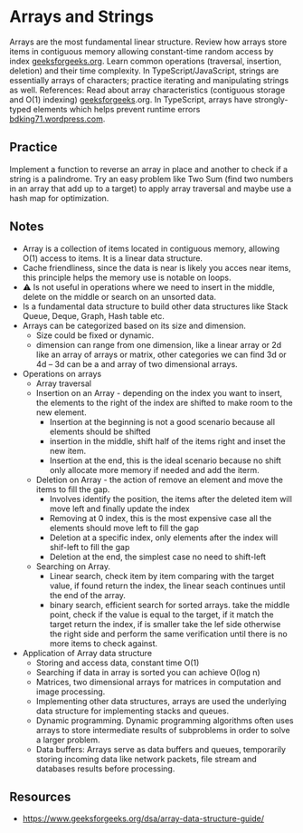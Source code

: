 # Arrays and Strings

Arrays are the most fundamental linear structure. Review how arrays store items in contiguous memory allowing constant-time random access by index
[geeksforgeeks.org](https://www.geeksforgeeks.org/dsa/array-data-structure-guide/). Learn common operations (traversal, insertion, deletion) and their time complexity. In TypeScript/JavaScript, strings are essentially arrays of characters; practice iterating and manipulating strings as well. References: Read about array characteristics (contiguous storage and O(1) indexing) [geeksforgeeks](https://www.geeksforgeeks.org/dsa/array-data-structure-guide/).org. In TypeScript, arrays have strongly-typed elements which helps prevent runtime errors [bdking71.wordpress.com](https://bdking71.wordpress.com/2025/01/13/mastering-data-structures-and-algorithms-with-typescript/#:~:text=implementing%20these%20structures%20is%20not,A).

## Practice

Implement a function to reverse an array in place and another to check if a string is a palindrome. Try an easy problem like Two Sum (find two numbers in an array that add up to a target) to apply array traversal and maybe use a hash map for optimization.

## Notes

-   Array is a collection of items located in contiguous memory, allowing O(1) access to items. It is a linear data structure.
-   Cache friendliness, since the data is near is likely you acces near items, this principle helps the memory use is notable on loops.
-   ⚠️ Is not useful in operations where we need to insert in the middle, delete on the middle or search on an unsorted data.
-   Is a fundamental data structure to build other data structures like Stack Queue, Deque, Graph, Hash table etc.
-   Arrays can be categorized based on its size and dimension.
    -   Size could be fixed or dynamic.
    -   dimension can range from one dimension, like a linear array or 2d like an array of arrays or matrix, other categories we can find 3d or 4d – 3d can be a and array of two dimensional arrays.
-   Operations on arrays
    -   Array traversal
    -   Insertion on an Array - depending on the index you want to insert, the elements to the right of the index are shifted to make room to the new element.
        -   Insertion at the beginning is not a good scenario because all elements should be shifted
        -   insertion in the middle, shift half of the items right and inset the new item.
        -   Insertion at the end, this is the ideal scenario because no shift only allocate more memory if needed and add the iterm.
    -   Deletion on Array - the action of remove an element and move the items to fill the gap.
        -   Involves identify the position, the items after the deleted item will move left and finally update the index
        -   Removing at 0 index, this is the most expensive case all the elements should move left to fill the gap
        -   Deletion at a specific index, only elements after the index will shif-left to fill the gap
        -   Deletion at the end, the simplest case no need to shift-left
    -   Searching on Array.
        -   Linear search, check item by item comparing with the target value, if found return the index, the linear seach continues until the end of the array.
        -   binary search, efficient search for sorted arrays. take the middle point, check if the value is equal to the target, if it match the target return the index, if is smaller take the lef side otherwise the right side and perform the same verification until there is no more items to check against.
-   Application of Array data structure
    -   Storing and access data, constant time O(1)
    -   Searching if data in array is sorted you can achieve O(log n)
    -   Matrices, two dimensional arrays for matrices in computation and image processing.
    -   Implementing other data structures, arrays are used the underlying data structure for implementing stacks and queues.
    -   Dynamic programming. Dynamic programming algorithms often uses arrays to store intermediate results of subproblems in order to solve a larger problem.
    -   Data buffers: Arrays serve as data buffers and queues, temporarily storing incoming data like network packets, file stream and databases results before processing.

## Resources

-   https://www.geeksforgeeks.org/dsa/array-data-structure-guide/
